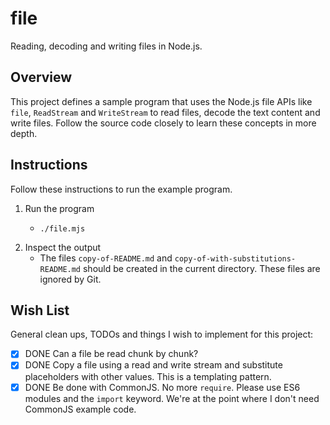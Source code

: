 # file

Reading, decoding and writing files in Node.js.


## Overview

This project defines a sample program that uses the Node.js file APIs like `file`, `ReadStream` and `WriteStream` to read
files, decode the text content and write files. Follow the source code closely to learn these concepts in more depth.


## Instructions

Follow these instructions to run the example program.

1. Run the program
   * ```shell
     ./file.mjs
     ```
2. Inspect the output
   * The files `copy-of-README.md` and `copy-of-with-substitutions-README.md` should be created in the current directory.
     These files are ignored by Git.


## Wish List

General clean ups, TODOs and things I wish to implement for this project:

* [x] DONE Can a file be read chunk by chunk?
* [x] DONE Copy a file using a read and write stream and substitute placeholders with other values.
  This is a templating pattern.
* [x] DONE Be done with CommonJS. No more `require`. Please use ES6 modules and the `import` keyword. We're at the point where
  I don't need CommonJS example code.
